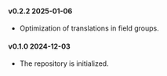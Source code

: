 #### v0.2.2 2025-01-06

- Optimization of translations in field groups.

#### v0.1.0 2024-12-03

- The repository is initialized.
